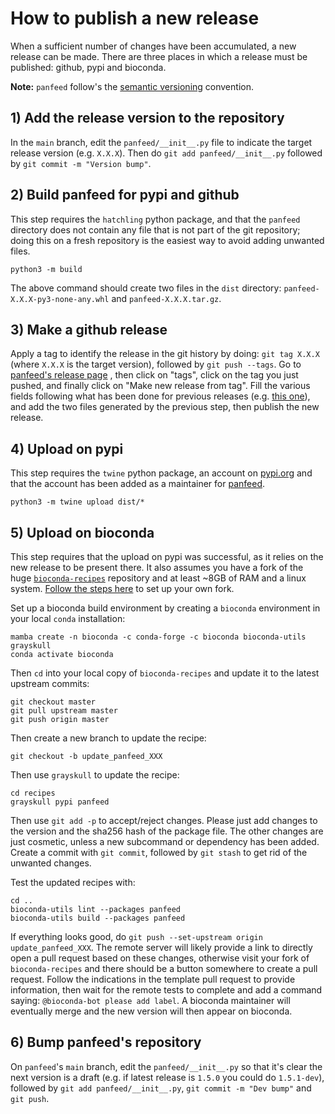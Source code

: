 # How to publish a new release

When a sufficient number of changes have been accumulated, a new release
can be made. There are three places in which a release must be published:
github, pypi and bioconda.

**Note:** `panfeed` follow's the [semantic versioning](https://semver.org/) convention.

## 1) Add the release version to the repository

In the `main` branch, 
edit the `panfeed/__init__.py` file to indicate the target release version (e.g. `X.X.X`).
Then do `git add panfeed/__init__.py` followed by `git commit -m "Version bump"`.

## 2) Build panfeed for pypi and github

This step requires the `hatchling` python package, and that the `panfeed` directory
does not contain any file that is not part of the git repository; doing this on a fresh
repository is the easiest way to avoid adding unwanted files.

    python3 -m build

The above command should create two files in the `dist` directory:
`panfeed-X.X.X-py3-none-any.whl` and `panfeed-X.X.X.tar.gz`.

## 3) Make a github release

Apply a tag to identify the release in the git history by doing: `git tag X.X.X`
(where `X.X.X` is the target version), followed by `git push --tags`.
Go to [panfeed's release page](https://github.com/microbial-pangenomes-lab/panfeed/releases)
, then click on "tags", click on the tag you just pushed, and finally click on
"Make new release from tag".
Fill the various fields following what has been done for previous releases
(e.g. [this one](https://github.com/microbial-pangenomes-lab/panfeed/releases/tag/1.5.0)),
and add the two files generated by the previous step, then publish the new release.

## 4) Upload on pypi

This step requires the `twine` python package, an account on [pypi.org](https://pypi.org/) and
that the account has been added as a maintainer for [panfeed](https://pypi.org/project/panfeed/).

    python3 -m twine upload dist/*

## 5) Upload on bioconda

This step requires that the upload on pypi was successful, as it relies
on the new release to be present there. It also assumes you have a fork of the huge
[`bioconda-recipes`](https://github.com/bioconda/bioconda-recipes/) repository and at least ~8GB
of RAM and a linux system. [Follow the steps here](https://bioconda.github.io/contributor/setup.html)
to set up your own fork.

Set up a bioconda build environment by creating a `bioconda` environment in your local `conda` installation:

    mamba create -n bioconda -c conda-forge -c bioconda bioconda-utils grayskull
    conda activate bioconda

Then `cd` into your local copy of `bioconda-recipes` and update it to the latest upstream commits:

    git checkout master
    git pull upstream master
    git push origin master

Then create a new branch to update the recipe:

    git checkout -b update_panfeed_XXX

Then use `grayskull` to update the recipe:

    cd recipes
    grayskull pypi panfeed

Then use `git add -p` to accept/reject changes. Please just add changes to the version and the
sha256 hash of the package file. The other changes are just cosmetic, unless a new subcommand
or dependency has been added. Create a commit with `git commit`, followed by `git stash` to get
rid of the unwanted changes.

Test the updated recipes with:

    cd ..
    bioconda-utils lint --packages panfeed
    bioconda-utils build --packages panfeed

If everything looks good, do `git push --set-upstream origin update_panfeed_XXX`.
The remote server will likely provide a link to directly open a pull request based on these
changes, otherwise visit your fork of `bioconda-recipes` and there should be a button somewhere to
create a pull request. Follow the indications in the template pull request to provide
information, then wait for the remote tests to complete and add a command saying:
`@bioconda-bot please add label`. A bioconda maintainer will eventually merge and the new version will
then appear on bioconda.

## 6) Bump panfeed's repository

On `panfeed`'s `main` branch, edit the `panfeed/__init__.py` so that it's clear the next version
is a draft (e.g. if latest release is `1.5.0` you could do `1.5.1-dev`), followed by
`git add panfeed/__init__.py`, `git commit -m "Dev bump"` and `git push`.
